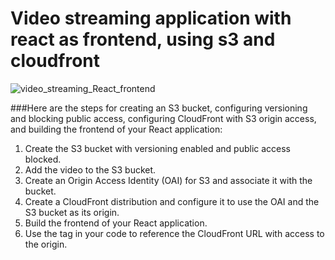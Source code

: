 # Video streaming application with react as frontend, using s3 and cloudfront
![video_streaming_React_frontend](https://github.com/jcabralmdevops/VideoStreamingWebSite/assets/109381604/3ada18ee-35e4-4b18-9688-41a6759b1e76)

###Here are the steps for creating an S3 bucket, configuring versioning and blocking public access, configuring CloudFront with S3 origin access, and building the frontend of your React application:

1.	Create the S3 bucket with versioning enabled and public access blocked.
2.	Add the video to the S3 bucket.
3.	Create an Origin Access Identity (OAI) for S3 and associate it with the bucket.
4.	Create a CloudFront distribution and configure it to use the OAI and the S3 bucket as its origin.
5.	Build the frontend of your React application.
6.	Use the <source> tag in your code to reference the CloudFront URL with access to the origin.


